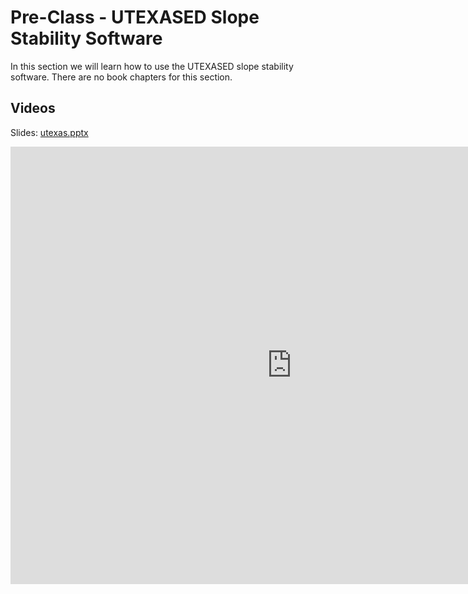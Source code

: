 # Pre-Class - UTEXASED Slope Stability Software

In this section we will learn how to use the UTEXASED slope stability software. There are no book chapters for this section.

## Videos

Slides: [utexas.pptx](utexas.pptx)

<iframe width="900" height="700" src="https://www.youtube.com/embed/H9Resj8DqGk?si=w3i9QasuLGgtRKM9" title="YouTube 
video player" frameborder="0" allow="accelerometer; autoplay; clipboard-write; encrypted-media; gyroscope; picture-in-picture; web-share" referrerpolicy="strict-origin-when-cross-origin" allowfullscreen></iframe>
